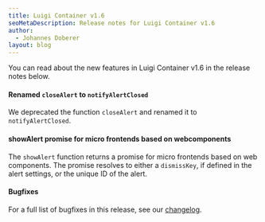 ```yaml
---
title: Luigi Container v1.6 
seoMetaDescription: Release notes for Luigi Container v1.6
author:
  - Johannes Doberer
layout: blog
---
```


You can read about the new features in Luigi Container v1.6 in the release notes below.

<!-- Excerpt -->


#### Renamed `closeAlert` to `notifyAlertClosed`

We deprecated the function `closeAlert` and renamed it to `notifyAlertClosed`.

#### showAlert promise for micro frontends based on webcomponents

The `showAlert` function returns a promise for micro frontends based on web components. The promise resolves to either a `dismissKey`, if defined in the alert settings, or the unique ID of the alert.

#### Bugfixes

For a full list of bugfixes in this release, see our [changelog](https://github.com/luigi-project/luigi/releases/tag/container%2Fv1.6.0).